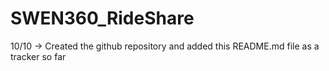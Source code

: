 # SWEN360_RideShare

10/10 -> Created the github repository and added this README.md file as a tracker so far
